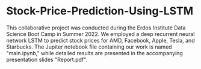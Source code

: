 # Stock-Price-Prediction-Using-LSTM
This collaborative project was conducted during the Erdos Institute Data Science Boot Camp in Summer 2022. We employed a deep recurrent neural network LSTM to predict stock prices for AMD, Facebook, Apple, Tesla, and Starbucks. The Jupiter notebook file containing our work is named "main.ipynb," while detailed results are presented in the accompanying presentation slides "Report.pdf".
